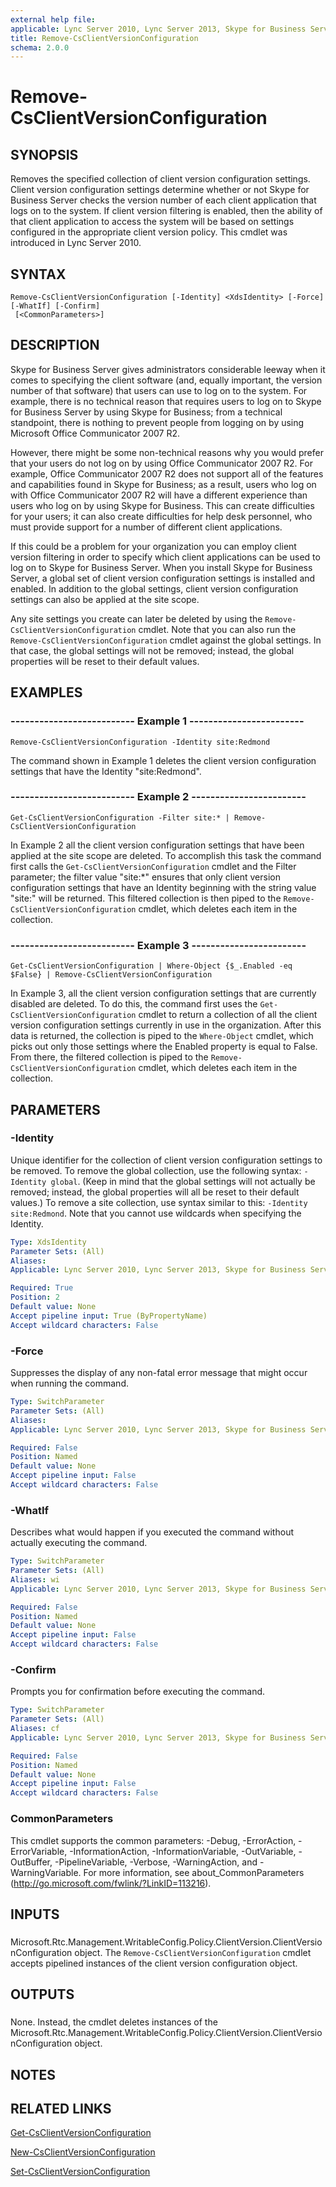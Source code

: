 ```yaml
---
external help file: 
applicable: Lync Server 2010, Lync Server 2013, Skype for Business Server 2015
title: Remove-CsClientVersionConfiguration
schema: 2.0.0
---
```


# Remove-CsClientVersionConfiguration

## SYNOPSIS
Removes the specified collection of client version configuration settings.
Client version configuration settings determine whether or not Skype for Business Server checks the version number of each client application that logs on to the system.
If client version filtering is enabled, then the ability of that client application to access the system will be based on settings configured in the appropriate client version policy.
This cmdlet was introduced in Lync Server 2010.


## SYNTAX

```
Remove-CsClientVersionConfiguration [-Identity] <XdsIdentity> [-Force] [-WhatIf] [-Confirm]
 [<CommonParameters>]
```

## DESCRIPTION
Skype for Business Server gives administrators considerable leeway when it comes to specifying the client software (and, equally important, the version number of that software) that users can use to log on to the system.
For example, there is no technical reason that requires users to log on to Skype for Business Server by using Skype for Business; from a technical standpoint, there is nothing to prevent people from logging on by using Microsoft Office Communicator 2007 R2.

However, there might be some non-technical reasons why you would prefer that your users do not log on by using Office Communicator 2007 R2.
For example, Office Communicator 2007 R2 does not support all of the features and capabilities found in Skype for Business; as a result, users who log on with Office Communicator 2007 R2 will have a different experience than users who log on by using Skype for Business.
This can create difficulties for your users; it can also create difficulties for help desk personnel, who must provide support for a number of different client applications.

If this could be a problem for your organization you can employ client version filtering in order to specify which client applications can be used to log on to Skype for Business Server.
When you install Skype for Business Server, a global set of client version configuration settings is installed and enabled.
In addition to the global settings, client version configuration settings can also be applied at the site scope.

Any site settings you create can later be deleted by using the `Remove-CsClientVersionConfiguration` cmdlet.
Note that you can also run the `Remove-CsClientVersionConfiguration` cmdlet against the global settings.
In that case, the global settings will not be removed; instead, the global properties will be reset to their default values.


## EXAMPLES

### -------------------------- Example 1 ------------------------
```
Remove-CsClientVersionConfiguration -Identity site:Redmond
```

The command shown in Example 1 deletes the client version configuration settings that have the Identity "site:Redmond".


### -------------------------- Example 2 ------------------------
```
Get-CsClientVersionConfiguration -Filter site:* | Remove-CsClientVersionConfiguration
```

In Example 2 all the client version configuration settings that have been applied at the site scope are deleted.
To accomplish this task the command first calls the `Get-CsClientVersionConfiguration` cmdlet and the Filter parameter; the filter value "site:*" ensures that only client version configuration settings that have an Identity beginning with the string value "site:" will be returned.
This filtered collection is then piped to the `Remove-CsClientVersionConfiguration` cmdlet, which deletes each item in the collection.


### -------------------------- Example 3 ------------------------
```
Get-CsClientVersionConfiguration | Where-Object {$_.Enabled -eq $False} | Remove-CsClientVersionConfiguration
```

In Example 3, all the client version configuration settings that are currently disabled are deleted.
To do this, the command first uses the `Get-CsClientVersionConfiguration` cmdlet to return a collection of all the client version configuration settings currently in use in the organization.
After this data is returned, the collection is piped to the `Where-Object` cmdlet, which picks out only those settings where the Enabled property is equal to False.
From there, the filtered collection is piped to the `Remove-CsClientVersionConfiguration` cmdlet, which deletes each item in the collection.


## PARAMETERS

### -Identity
Unique identifier for the collection of client version configuration settings to be removed.
To remove the global collection, use the following syntax: `-Identity global`.
(Keep in mind that the global settings will not actually be removed; instead, the global properties will all be reset to their default values.) To remove a site collection, use syntax similar to this: `-Identity site:Redmond`.
Note that you cannot use wildcards when specifying the Identity.

```yaml
Type: XdsIdentity
Parameter Sets: (All)
Aliases: 
Applicable: Lync Server 2010, Lync Server 2013, Skype for Business Server 2015

Required: True
Position: 2
Default value: None
Accept pipeline input: True (ByPropertyName)
Accept wildcard characters: False
```

### -Force
Suppresses the display of any non-fatal error message that might occur when running the command.

```yaml
Type: SwitchParameter
Parameter Sets: (All)
Aliases: 
Applicable: Lync Server 2010, Lync Server 2013, Skype for Business Server 2015

Required: False
Position: Named
Default value: None
Accept pipeline input: False
Accept wildcard characters: False
```

### -WhatIf
Describes what would happen if you executed the command without actually executing the command.

```yaml
Type: SwitchParameter
Parameter Sets: (All)
Aliases: wi
Applicable: Lync Server 2010, Lync Server 2013, Skype for Business Server 2015

Required: False
Position: Named
Default value: None
Accept pipeline input: False
Accept wildcard characters: False
```

### -Confirm
Prompts you for confirmation before executing the command.

```yaml
Type: SwitchParameter
Parameter Sets: (All)
Aliases: cf
Applicable: Lync Server 2010, Lync Server 2013, Skype for Business Server 2015

Required: False
Position: Named
Default value: None
Accept pipeline input: False
Accept wildcard characters: False
```

### CommonParameters
This cmdlet supports the common parameters: -Debug, -ErrorAction, -ErrorVariable, -InformationAction, -InformationVariable, -OutVariable, -OutBuffer, -PipelineVariable, -Verbose, -WarningAction, and -WarningVariable. For more information, see about_CommonParameters (http://go.microsoft.com/fwlink/?LinkID=113216).

## INPUTS

###  
Microsoft.Rtc.Management.WritableConfig.Policy.ClientVersion.ClientVersionConfiguration object.
The `Remove-CsClientVersionConfiguration` cmdlet accepts pipelined instances of the client version configuration object.

## OUTPUTS

###  
None.
Instead, the cmdlet deletes instances of the Microsoft.Rtc.Management.WritableConfig.Policy.ClientVersion.ClientVersionConfiguration object.

## NOTES

## RELATED LINKS

[Get-CsClientVersionConfiguration]()

[New-CsClientVersionConfiguration]()

[Set-CsClientVersionConfiguration]()
